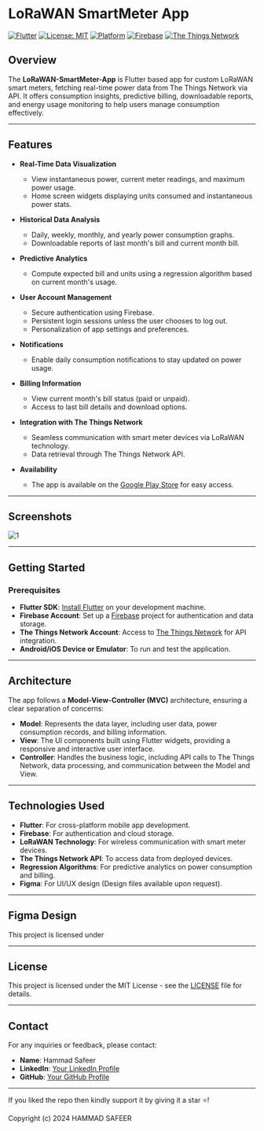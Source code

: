 # LoRaWAN SmartMeter App

[![Flutter](https://img.shields.io/badge/Flutter-Framework-blue)](https://flutter.dev/)
[![License: MIT](https://img.shields.io/badge/License-MIT-yellow.svg)](https://opensource.org/licenses/MIT)
[![Platform](https://img.shields.io/badge/Platform-Android%20|%20iOS-lightgrey)](#)
[![Firebase](https://img.shields.io/badge/Backend-Firebase-orange)](https://firebase.google.com/)
[![The Things Network](https://img.shields.io/badge/IoT-The%20Things%20Network-blueviolet)](https://www.thethingsnetwork.org/)


## Overview

The **LoRaWAN-SmartMeter-App** is Flutter based app for custom LoRaWAN smart meters, fetching real-time power data from The Things Network via API. It offers consumption insights, predictive billing, downloadable reports, and energy usage monitoring to help users manage consumption effectively.

---

## Features

- **Real-Time Data Visualization**
  - View instantaneous power, current meter readings, and maximum power usage.
  - Home screen widgets displaying units consumed and instantaneous power stats.

- **Historical Data Analysis**
  - Daily, weekly, monthly, and yearly power consumption graphs.
  - Downloadable reports of last month's bill and current month bill.

- **Predictive Analytics**
  - Compute expected bill and units using a regression algorithm based on current month's usage.

- **User Account Management**
  - Secure authentication using Firebase.
  - Persistent login sessions unless the user chooses to log out.
  - Personalization of app settings and preferences.

- **Notifications**
  - Enable daily consumption notifications to stay updated on power usage.

- **Billing Information**
  - View current month's bill status (paid or unpaid).
  - Access to last bill details and download options.

- **Integration with The Things Network**
  - Seamless communication with smart meter devices via LoRaWAN technology.
  - Data retrieval through The Things Network API.

- **Availability**
  - The app is available on the [Google Play Store](https://play.google.com/store/apps/details?id=com.smartmetering.app) for easy access.

---

## Screenshots

![1](./images/1)


---

## Getting Started

### Prerequisites

- **Flutter SDK**: [Install Flutter](https://flutter.dev/docs/get-started/install) on your development machine.
- **Firebase Account**: Set up a [Firebase](https://firebase.google.com/) project for authentication and data storage.
- **The Things Network Account**: Access to [The Things Network](https://www.thethingsnetwork.org/) for API integration.
- **Android/iOS Device or Emulator**: To run and test the application.



---

## Architecture

The app follows a **Model-View-Controller (MVC)** architecture, ensuring a clear separation of concerns:

- **Model**: Represents the data layer, including user data, power consumption records, and billing information.
- **View**: The UI components built using Flutter widgets, providing a responsive and interactive user interface.
- **Controller**: Handles the business logic, including API calls to The Things Network, data processing, and communication between the Model and View.

---

## Technologies Used

- **Flutter**: For cross-platform mobile app development.
- **Firebase**: For authentication and cloud storage.
- **LoRaWAN Technology**: For wireless communication with smart meter devices.
- **The Things Network API**: To access data from deployed devices.
- **Regression Algorithms**: For predictive analytics on power consumption and billing.
- **Figma**: For UI/UX design (Design files available upon request).

---
## Figma Design
This project is licensed under

---

## License

This project is licensed under the MIT License - see the [LICENSE](LICENSE) file for details.

---

## Contact

For any inquiries or feedback, please contact:

- **Name**: Hammad Safeer
- **LinkedIn**: [Your LinkedIn Profile](https://www.linkedin.com/in/hammad-safeer42/)
- **GitHub**: [Your GitHub Profile](https://github.com/Hammad-Safeer42)

---

If you liked the repo then kindly support it by giving it a star ⭐!

Copyright (c) 2024 HAMMAD SAFEER
